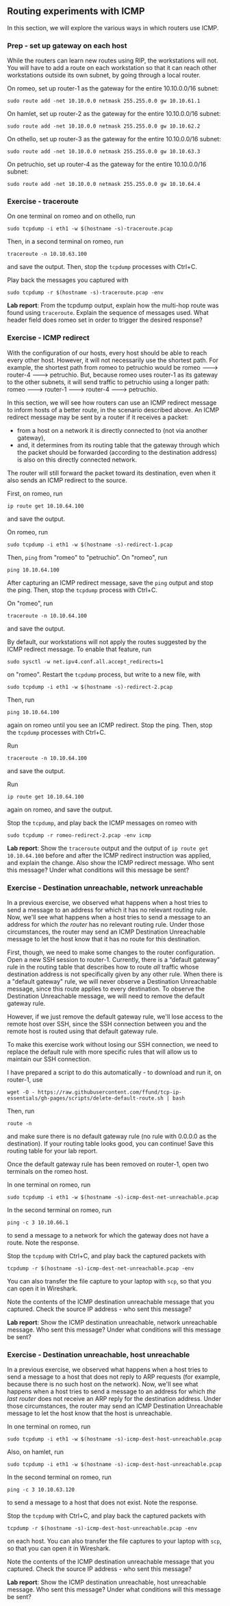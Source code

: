 ## Routing experiments with ICMP

In this section, we will explore the various ways in which routers use ICMP.

### Prep - set up gateway on each host

While the routers can learn new routes using RIP, the workstations will not. You will have to add a route on each workstation so that it can reach other workstations outside its own subnet, by going through a local router.

On romeo, set up router-1 as the gateway for the entire 10.10.0.0/16 subnet:

```
sudo route add -net 10.10.0.0 netmask 255.255.0.0 gw 10.10.61.1
```

On hamlet, set up router-2 as the gateway for the entire 10.10.0.0/16 subnet:

```
sudo route add -net 10.10.0.0 netmask 255.255.0.0 gw 10.10.62.2
```

On othello, set up router-3 as the gateway for the entire 10.10.0.0/16 subnet:

```
sudo route add -net 10.10.0.0 netmask 255.255.0.0 gw 10.10.63.3
```

On petruchio, set up router-4 as the gateway for the entire 10.10.0.0/16 subnet:

```
sudo route add -net 10.10.0.0 netmask 255.255.0.0 gw 10.10.64.4
```


### Exercise - traceroute

On one terminal on romeo and on othello, run

```
sudo tcpdump -i eth1 -w $(hostname -s)-traceroute.pcap
```

Then, in a second terminal on romeo, run

```
traceroute -n 10.10.63.100
```

and save the output. Then, stop the `tcpdump` processes with Ctrl+C.

Play back the messages you captured with

```
sudo tcpdump -r $(hostname -s)-traceroute.pcap -env
```

**Lab report**: From the tcpdump output, explain how the multi-hop route was found using `traceroute`. Explain the sequence of messages used. What header field does romeo set in order to trigger the desired response?


### Exercise - ICMP redirect

With the configuration of our hosts, every host should be able to reach every other host. However, it will not necessarily use the shortest path. For example, the shortest path from romeo to petruchio would be romeo 🡒 router-4 🡒 petruchio. But, because romeo uses router-1 as its gateway to the other subnets, it will send traffic to petruchio using a longer path: romeo 🡒 router-1 🡒 router-4 🡒 petruchio.

In this section, we will see how routers can use an ICMP redirect message to inform hosts of a better route, in the scenario described above. An ICMP redirect message may be sent by a router if it receives a packet:

* from a host on a network it is directly connected to (not via another gateway),
* and, it determines from its routing table that the gateway through which the packet should be forwarded (according to the destination address) is also on this directly connected network.

The router will still forward the packet toward its destination, even when it also sends an ICMP redirect to the source.

First, on romeo, run

```
ip route get 10.10.64.100
```

and save the output.


On romeo, run

```
sudo tcpdump -i eth1 -w $(hostname -s)-redirect-1.pcap
```

Then, `ping` from "romeo" to "petruchio". On "romeo", run

```
ping 10.10.64.100
```

After capturing an ICMP redirect message, save the `ping` output and stop the ping. Then, stop the `tcpdump` process with Ctrl+C.

On "romeo", run

```
traceroute -n 10.10.64.100
```

and save the output. 

By default, our workstations will not apply the routes suggested by the ICMP redirect message. To enable that feature, run

```
sudo sysctl -w net.ipv4.conf.all.accept_redirects=1
```

on "romeo". Restart the `tcpdump` process, but write to a new file, with

```
sudo tcpdump -i eth1 -w $(hostname -s)-redirect-2.pcap
```

Then, run 

```
ping 10.10.64.100
```

again on romeo until you see an ICMP redirect. Stop the ping. Then, stop the `tcpdump` processes with Ctrl+C. 

Run

```
traceroute -n 10.10.64.100
```

and save the output.

Run 

```
ip route get 10.10.64.100
```

again on romeo, and save the output.

Stop the `tcpdump`, and play back the ICMP messages on romeo with

```
sudo tcpdump -r romeo-redirect-2.pcap -env icmp
```


**Lab report**: Show the `traceroute` output and the output of `ip route get 10.10.64.100` before and after the ICMP redirect instruction was applied, and explain the change. Also show the ICMP redirect message. Who sent this message? Under what conditions will this message be sent?



### Exercise - Destination unreachable, network unreachable

In a previous exercise, we observed what happens when a host tries to send a message to an address for which it has no relevant routing rule. Now, we'll see what happens when a host tries to send a message to an address for which *the router* has no relevant routing rule. Under those circumstances, the router may send an ICMP Destination Unreachable message to let the host know that it has no route for this destination.

First, though, we need to make some changes to the router configuration. Open a new SSH session to router-1. Currently, there is a “default gateway” rule in the routing table that describes how to route *all* traffic whose destination address is not specifically given by any other rule. When there is a "default gateway" rule, we will never observe a Destination Unreachable message, since this route applies to every destination. To observe the Destination Unreachable message, we will need to remove the default gateway rule.

However, if we just remove the default gateway rule, we'll lose access to the remote host over SSH, since the SSH connection between you and the remote host is routed using that default gateway rule.

To make this exercise work without losing our SSH connection, we need to replace the default rule with more specific rules that will allow us to maintain our SSH connection.

I have prepared a script to do this automatically - to download and run it, on router-1, use

```
wget -O - https://raw.githubusercontent.com/ffund/tcp-ip-essentials/gh-pages/scripts/delete-default-route.sh | bash
```

Then, run

```
route -n
```

and make sure there is no default gateway rule (no rule with 0.0.0.0 as the destination). If your routing table looks good, you can continue! Save this routing table for your lab report.


Once the default gateway rule has been removed on router-1, open two terminals on the romeo host.


In one terminal on romeo, run

```
sudo tcpdump -i eth1 -w $(hostname -s)-icmp-dest-net-unreachable.pcap
```

In the second terminal on romeo, run

```
ping -c 3 10.10.66.1
```

to send a message to a network for which the gateway does not have a route. Note the response. 

Stop the `tcpdump` with Ctrl+C, and play back the captured packets with


```
tcpdump -r $(hostname -s)-icmp-dest-net-unreachable.pcap -env
```

You can also transfer the file capture to your laptop with `scp`, so that you can open it in Wireshark.

Note the contents of the ICMP destination unreachable message that you captured. Check the source IP address - who sent this message?


**Lab report**: Show the ICMP destination unreachable, network unreachable message. Who sent this message? Under what conditions will this message be sent?

### Exercise - Destination unreachable, host unreachable

In a previous exercise, we observed what happens when a host tries to send a message to a host that does not reply to ARP requests (for example, because there is no such host on the network). Now, we'll see what happens when a host tries to send a message to an address for which *the last router* does not receive an ARP reply for the destination address. Under those circumstances, the router may send an ICMP Destination Unreachable message to let the host know that the host is unreachable.

In one terminal on romeo, run

```
sudo tcpdump -i eth1 -w $(hostname -s)-icmp-dest-host-unreachable.pcap
```

Also, on hamlet, run

```
sudo tcpdump -i eth1 -w $(hostname -s)-icmp-dest-host-unreachable.pcap
```

In the second terminal on romeo, run

```
ping -c 3 10.10.63.120
```

to send a message to a host that does not exist. Note the response. 

Stop the `tcpdump` with Ctrl+C, and play back the captured packets with

```
tcpdump -r $(hostname -s)-icmp-dest-host-unreachable.pcap -env
```

on each host. You can also transfer the file captures to your laptop with `scp`, so that you can open it in Wireshark.

Note the contents of the ICMP destination unreachable message that you captured. Check the source IP address - who sent this message?

**Lab report**: Show the ICMP destination unreachable, host unreachable message. Who sent this message? Under what conditions will this message be sent?
